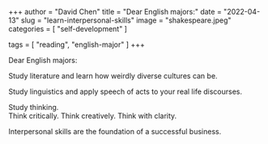 +++
author = "David Chen"
title = "Dear English majors:"
date = "2022-04-13"
slug = "learn-interpersonal-skills"
image = "shakespeare.jpeg"
categories = [
    "self-development"
]

tags = [
    "reading",
    "english-major"
]
+++

Dear English majors:

Study literature and learn how weirdly diverse cultures can be.<br>

Study linguistics and apply speech of acts to your real life discourses.<br>

Study thinking.<br>
Think critically. Think creatively. Think with clarity.

Interpersonal skills are the foundation of a successful business.